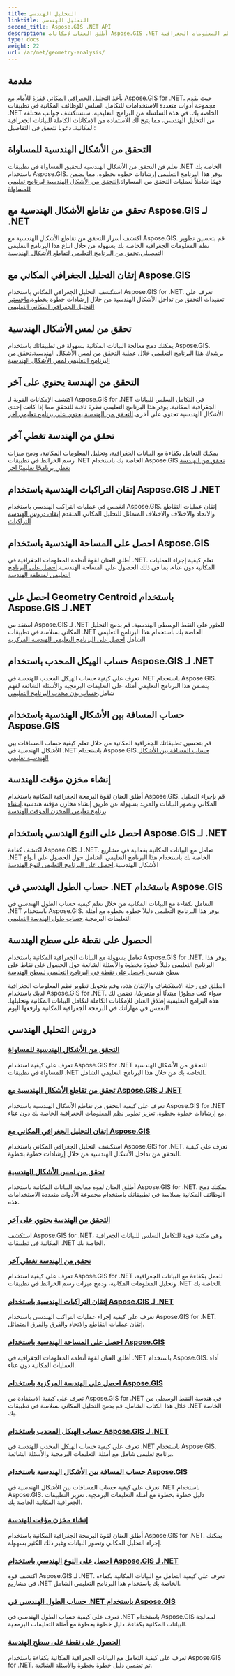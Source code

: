 ```yaml
---
title: التحليل الهندسي
linktitle: التحليل الهندسي
second_title: Aspose.GIS .NET API
description: أطلق العنان لإمكانات Aspose.GIS .NET من خلال برامج تعليمية شاملة حول التحليل الهندسي. إتقان التعامل مع البيانات المكانية بسهولة من أجل تطوير قوي لنظم المعلومات الجغرافية.
type: docs
weight: 22
url: /ar/net/geometry-analysis/
---
```

## مقدمة

يأخذ التحليل الجغرافي المكاني قفزة للأمام مع Aspose.GIS for .NET، حيث يقدم مجموعة أدوات متعددة الاستخدامات للتكامل السلس للوظائف المكانية في تطبيقات .NET الخاصة بك. في هذه السلسلة من البرامج التعليمية، سنستكشف جوانب مختلفة من التحليل الهندسي، مما يتيح لك الاستفادة من الإمكانات الكاملة للبيانات الجغرافية المكانية. دعونا نتعمق في التفاصيل:

## التحقق من الأشكال الهندسية للمساواة
تعلم فن التحقق من الأشكال الهندسية لتحقيق المساواة في تطبيقات .NET الخاصة بك باستخدام Aspose.GIS. يوفر هذا البرنامج التعليمي إرشادات خطوة بخطوة، مما يضمن فهمًا شاملاً لعمليات التحقق من المساواة.[التحقق من الأشكال الهندسية لبرنامج تعليمي للمساواة](./check-geometries-for-equality/)

## تحقق من تقاطع الأشكال الهندسية مع Aspose.GIS لـ .NET
 اكتشف أسرار التحقق من تقاطع الأشكال الهندسية مع Aspose.GIS. قم بتحسين تطوير نظم المعلومات الجغرافية الخاصة بك بسهولة من خلال اتباع هذا البرنامج التعليمي التفصيلي.[تحقق من البرنامج التعليمي لتقاطع الأشكال الهندسية](./check-geometries-intersection/)

## إتقان التحليل الجغرافي المكاني مع Aspose.GIS
 استكشف التحليل الجغرافي المكاني باستخدام Aspose.GIS for .NET. تعرف على تعقيدات التحقق من تداخل الأشكال الهندسية من خلال إرشادات خطوة بخطوة.[ماجستير التحليل الجغرافي المكاني التعليمي](./check-geometries-overlap/)

## تحقق من لمس الأشكال الهندسية
 يمكنك دمج معالجة البيانات المكانية بسهولة في تطبيقاتك باستخدام Aspose.GIS. يرشدك هذا البرنامج التعليمي خلال عملية التحقق من لمس الأشكال الهندسية.[تحقق من البرنامج التعليمي لمس الأشكال الهندسية](./check-geometries-touching/)

## التحقق من الهندسة يحتوي على آخر
اكتشف الإمكانات القوية لـ Aspose.GIS for .NET في التكامل السلس للبيانات الجغرافية المكانية. يوفر هذا البرنامج التعليمي نظرة ثاقبة للتحقق مما إذا كانت إحدى الأشكال الهندسية تحتوي على أخرى.[التحقق من الهندسة يحتوي على برنامج تعليمي آخر](./check-geometry-contains-another/)

## تحقق من الهندسة تغطي آخر
 يمكنك التعامل بكفاءة مع البيانات الجغرافية، وتحليل المعلومات المكانية، ودمج ميزات رسم الخرائط في تطبيقات .NET الخاصة بك باستخدام Aspose.GIS.[تحقق من الهندسة تغطي برنامجًا تعليميًا آخر](./check-geometry-covers-another/)

## إتقان التراكبات الهندسية باستخدام Aspose.GIS لـ .NET
 انغمس في عمليات التراكب الهندسي باستخدام Aspose.GIS. إتقان عمليات التقاطع والاتحاد والاختلاف والاختلاف المتماثل للتحليل المكاني المتقدم.[إتقان دروس الهندسة التراكبات](./find-geometry-overlays/)

## احصل على المساحة الهندسية باستخدام Aspose.GIS
 أطلق العنان لقوة أنظمة المعلومات الجغرافية في .NET. تعلم كيفية إجراء العمليات المكانية دون عناء، بما في ذلك الحصول على المساحة الهندسية.[احصل على البرنامج التعليمي لمنطقة الهندسة](./get-geometry-area/)

## احصل على Geometry Centroid باستخدام Aspose.GIS لـ .NET
استفد من Aspose.GIS لـ .NET للعثور على النقط الوسطى الهندسية. قم بدمج التحليل المكاني بسلاسة في تطبيقات .NET الخاصة بك باستخدام هذا البرنامج التعليمي الشامل.[احصل على البرنامج التعليمي للهندسة المركزية](./get-geometry-centroid/)

## حساب الهيكل المحدب باستخدام Aspose.GIS لـ .NET
 تعرف على كيفية حساب الهيكل المحدب للهندسة في .NET باستخدام Aspose.GIS. يتضمن هذا البرنامج التعليمي أمثلة على التعليمات البرمجية والأسئلة الشائعة لفهم شامل.[حساب بدن محدب البرنامج التعليمي](./get-geometry-convex-hull/)

## حساب المسافة بين الأشكال الهندسية باستخدام Aspose.GIS
 قم بتحسين تطبيقاتك الجغرافية المكانية من خلال تعلم كيفية حساب المسافات بين الأشكال الهندسية في .NET باستخدام Aspose.GIS.[حساب المسافة بين الأشكال الهندسية تعليمي](./calculate-distance-between-geometries/)

## إنشاء مخزن مؤقت للهندسة
 أطلق العنان لقوة البرمجة الجغرافية المكانية باستخدام Aspose.GIS. قم بإجراء التحليل المكاني وتصور البيانات والمزيد بسهولة عن طريق إنشاء مخازن مؤقتة هندسية.[إنشاء برنامج تعليمي للمخزن المؤقت للهندسة](./create-geometry-buffer/)

## احصل على النوع الهندسي باستخدام Aspose.GIS لـ .NET
اكتشف كفاءة Aspose.GIS لـ .NET. تعامل مع البيانات المكانية بفعالية في مشاريع .NET الخاصة بك باستخدام هذا البرنامج التعليمي الشامل حول الحصول على أنواع الأشكال الهندسية.[احصل على البرنامج التعليمي لنوع الهندسة](./get-geometry-type/)

## حساب الطول الهندسي في .NET باستخدام Aspose.GIS
 التعامل بكفاءة مع البيانات المكانية من خلال تعلم كيفية حساب الطول الهندسي في .NET باستخدام Aspose.GIS. يوفر هذا البرنامج التعليمي دليلاً خطوة بخطوة مع أمثلة التعليمات البرمجية.[حساب طول الهندسة التعليمي](./get-geometry-length/)

## الحصول على نقطة على سطح الهندسة
 تعامل بسهولة مع البيانات الجغرافية المكانية باستخدام Aspose.GIS for .NET. يوفر هذا البرنامج التعليمي دليلاً خطوة بخطوة والأسئلة الشائعة حول الحصول على نقاط على سطح هندسي.[احصل على نقطة في البرنامج التعليمي لسطح الهندسة](./get-point-on-geometry-surface/)

انطلق في رحلة الاستكشاف والإتقان هذه، وقم بتحويل تطوير نظم المعلومات الجغرافية لديك باستخدام Aspose.GIS for .NET. سواء كنت مطورًا مبتدئًا أو متمرسًا، تضمن لك هذه البرامج التعليمية إطلاق العنان للإمكانات الكاملة لتكامل البيانات المكانية وتحليلها. انغمس في مهاراتك في البرمجة الجغرافية المكانية وارفعها اليوم!

## دروس التحليل الهندسي
### [التحقق من الأشكال الهندسية للمساواة](./check-geometries-for-equality/)
تعرف على كيفية استخدام Aspose.GIS for .NET للتحقق من الأشكال الهندسية للمساواة في تطبيقات .NET الخاصة بك من خلال هذا البرنامج التعليمي الشامل.
### [تحقق من تقاطع الأشكال الهندسية مع Aspose.GIS لـ .NET](./check-geometries-intersection/)
تعرف على كيفية التحقق من تقاطع الأشكال الهندسية باستخدام Aspose.GIS for .NET مع إرشادات خطوة بخطوة. تعزيز تطوير نظم المعلومات الجغرافية الخاصة بك دون عناء.
### [إتقان التحليل الجغرافي المكاني مع Aspose.GIS](./check-geometries-overlap/)
استكشف التحليل الجغرافي المكاني باستخدام Aspose.GIS for .NET. تعرف على كيفية التحقق من تداخل الأشكال الهندسية من خلال إرشادات خطوة بخطوة.
### [تحقق من لمس الأشكال الهندسية](./check-geometries-touching/)
أطلق العنان لقوة معالجة البيانات المكانية باستخدام Aspose.GIS for .NET. يمكنك دمج الوظائف المكانية بسلاسة في تطبيقاتك باستخدام مجموعة الأدوات متعددة الاستخدامات هذه.
### [التحقق من الهندسة يحتوي على آخر](./check-geometry-contains-another/)
استكشف Aspose.GIS for .NET، وهي مكتبة قوية للتكامل السلس للبيانات الجغرافية المكانية في تطبيقات .NET الخاصة بك.
### [تحقق من الهندسة تغطي آخر](./check-geometry-covers-another/)
تعرف على كيفية استخدام Aspose.GIS for .NET للعمل بكفاءة مع البيانات الجغرافية، وتحليل المعلومات المكانية، ودمج ميزات رسم الخرائط في تطبيقات .NET الخاصة بك.
### [إتقان التراكبات الهندسية باستخدام Aspose.GIS لـ .NET](./find-geometry-overlays/)
تعرف على كيفية إجراء عمليات التراكب الهندسي باستخدام Aspose.GIS for .NET. إتقان عمليات التقاطع والاتحاد والفرق والفرق المتماثل.
### [احصل على المساحة الهندسية باستخدام Aspose.GIS](./get-geometry-area/)
أطلق العنان لقوة أنظمة المعلومات الجغرافية في .NET باستخدام Aspose.GIS. أداء العمليات المكانية دون عناء.
### [احصل على الهندسة المركزية باستخدام Aspose.GIS](./get-geometry-centroid/)
تعرف على كيفية الاستفادة من Aspose.GIS for .NET في هندسة النقط الوسطى من خلال هذا الكتاب الشامل. قم بدمج التحليل المكاني بسلاسة في تطبيقات .NET الخاصة بك.
### [حساب الهيكل المحدب باستخدام Aspose.GIS لـ .NET](./get-geometry-convex-hull/)
تعرف على كيفية حساب الهيكل المحدب للهندسة في .NET باستخدام Aspose.GIS. برنامج تعليمي شامل مع أمثلة التعليمات البرمجية والأسئلة الشائعة.
### [حساب المسافة بين الأشكال الهندسية باستخدام Aspose.GIS](./calculate-distance-between-geometries/)
تعرف على كيفية حساب المسافات بين الأشكال الهندسية في .NET باستخدام Aspose.GIS. دليل خطوة بخطوة مع أمثلة التعليمات البرمجية. تعزيز التطبيقات الجغرافية المكانية الخاصة بك.
### [إنشاء مخزن مؤقت للهندسة](./create-geometry-buffer/)
أطلق العنان لقوة البرمجة الجغرافية المكانية باستخدام Aspose.GIS for .NET. يمكنك إجراء التحليل المكاني وتصور البيانات وغير ذلك الكثير بسهولة.
### [احصل على النوع الهندسي باستخدام Aspose.GIS لـ .NET](./get-geometry-type/)
اكتشف قوة Aspose.GIS لـ .NET. تعرف على كيفية التعامل مع البيانات المكانية بكفاءة في مشاريع .NET الخاصة بك باستخدام هذا البرنامج التعليمي الشامل.
### [حساب الطول الهندسي في .NET باستخدام Aspose.GIS](./get-geometry-length/)
تعرف على كيفية حساب الطول الهندسي في .NET باستخدام Aspose.GIS لمعالجة البيانات المكانية بكفاءة. دليل خطوة بخطوة مع أمثلة التعليمات البرمجية.
### [الحصول على نقطة على سطح الهندسة](./get-point-on-geometry-surface/)
تعرف على كيفية التعامل مع البيانات الجغرافية المكانية بكفاءة باستخدام Aspose.GIS for .NET. تم تضمين دليل خطوة بخطوة والأسئلة الشائعة.